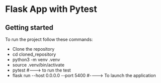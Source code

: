 # Flask App with Pytest

## Getting started

To run the project follow these commands:

- Clone the repository
- cd cloned_repository
- python3 -m venv .venv
- source .venv/bin/activate
- pytest  #---> to run the test
- flask run --host 0.0.0.0 --port 5400 #----> To launch the application